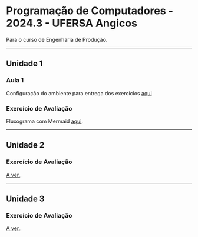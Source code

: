 # Programação de Computadores - 2024.3 - UFERSA Angicos

Para o curso de Engenharia de Produção.

---

## Unidade 1

### Aula 1

Configuração do ambiente para entrega dos exercícios [aqui](aula1.md)

### Exercício de Avaliação

Fluxograma com Mermaid [aqui](exercicio1.md).

---

## Unidade 2

### Exercício de Avaliação

[A ver.](exercicio2.md).


---

## Unidade 3

### Exercício de Avaliação

[A ver.](exercicio3.md).
